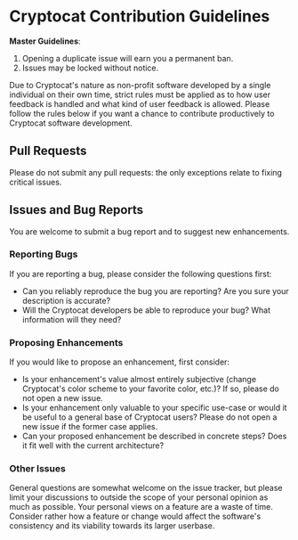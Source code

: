 # Cryptocat Contribution Guidelines

**Master Guidelines**:

1. Opening a duplicate issue will earn you a permanent ban.
2. Issues may be locked without notice.

Due to Cryptocat's nature as non-profit software developed by a single individual on their own time, strict rules must be applied as to how user feedback is handled and what kind of user feedback is allowed. Please follow the rules below if you want a chance to contribute productively to Cryptocat software development.

## Pull Requests
Please do not submit any pull requests: the only exceptions relate to fixing critical issues.

## Issues and Bug Reports
You are welcome to submit a bug report and to suggest new enhancements.

### Reporting Bugs
If you are reporting a bug, please consider the following questions first:

* Can you reliably reproduce the bug you are reporting? Are you sure your description is accurate?
* Will the Cryptocat developers be able to reproduce your bug? What information will they need?

### Proposing Enhancements
If you would like to propose an enhancement, first consider:

* Is your enhancement's value almost entirely subjective (change Cryptocat's color scheme to your favorite color, etc.)? If so, please do not open a new issue.
* Is your enhancement only valuable to your specific use-case or would it be useful to a general base of Cryptocat users? Please do not open a new issue if the former case applies.
* Can your proposed enhancement be described in concrete steps? Does it fit well with the current architecture?

### Other Issues
General questions are somewhat welcome on the issue tracker, but please limit your discussions to outside the scope of your personal opinion as much as possible. Your personal views on a feature are a waste of time. Consider rather how a feature or change would affect the software's consistency and its viability towards its larger userbase.


